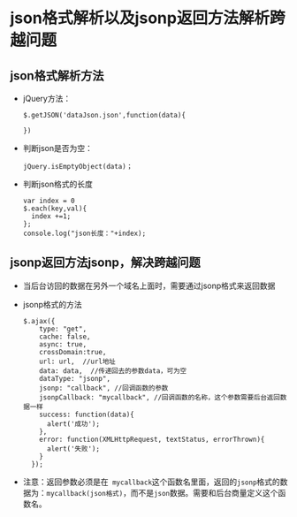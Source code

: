 # json格式解析以及jsonp返回方法解析跨越问题

## json格式解析方法

- jQuery方法：

  ```
  $.getJSON('dataJson.json',function(data){
  	
  })
  ```


- 判断json是否为空：

  ```
  jQuery.isEmptyObject(data)；
  ```

- 判断json格式的长度

  ```
  var index = 0
  $.each(key,val){
    index +=1;
  };
  console.log("json长度："+index);
  ```



## jsonp返回方法jsonp，解决跨越问题

- 当后台访回的数据在另外一个域名上面时，需要通过jsonp格式来返回数据

- jsonp格式的方法

  ```
  $.ajax({ 
      type: "get",
      cache: false,
      async: true,
      crossDomain:true,
      url: url,  //url地址
      data: data,  //传递回去的参数data，可为空
      dataType: "jsonp",  
      jsonp: "callback", //回调函数的参数  
      jsonpCallback: "mycallback", //回调函数的名称，这个参数需要后台返回数据一样
      success: function(data){
        alert('成功');
      },
      error: function(XMLHttpRequest, textStatus, errorThrown){
        alert('失败');
      }
    });
  ```

- 注意：返回参数必须是在`` mycallback``这个函数名里面，返回的`jsonp`格式的数据为：`mycallback(json格式)`，而不是`json`数据。需要和后台商量定义这个函数名。

  ​